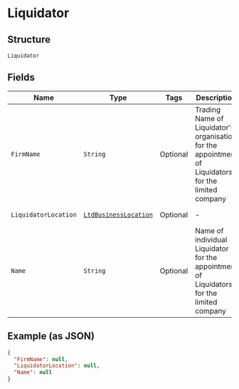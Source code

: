 
# Liquidator

## Structure

`Liquidator`

## Fields

| Name | Type | Tags | Description | Getter | Setter |
|  --- | --- | --- | --- | --- | --- |
| `FirmName` | `String` | Optional | Trading Name of Liquidator's organisation for the appointment of Liquidators for the limited company | String getFirmName() | setFirmName(String firmName) |
| `LiquidatorLocation` | [`LtdBusinessLocation`](../../doc/models/ltd-business-location.md) | Optional | - | LtdBusinessLocation getLiquidatorLocation() | setLiquidatorLocation(LtdBusinessLocation liquidatorLocation) |
| `Name` | `String` | Optional | Name of individual Liquidator for the appointment of Liquidators for the limited company | String getName() | setName(String name) |

## Example (as JSON)

```json
{
  "FirmName": null,
  "LiquidatorLocation": null,
  "Name": null
}
```

